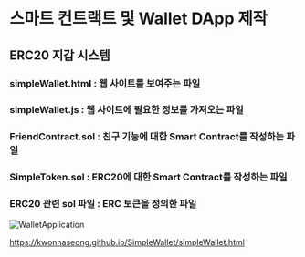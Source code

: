 # 스마트 컨트랙트 및 Wallet DApp 제작

## ERC20 지갑 시스템 

### simpleWallet.html : 웹 사이트를 보여주는 파일 
### simpleWallet.js : 웹 사이트에 필요한 정보를 가져오는 파일
### FriendContract.sol : 친구 기능에 대한 Smart Contract를 작성하는 파일 
### SimpleToken.sol : ERC20에 대한 Smart Contract를 작성하는 파일 
### ERC20 관련 sol 파일 : ERC 토큰을 정의한 파일

![WalletApplication](https://user-images.githubusercontent.com/50594187/70739330-eafd8700-1d59-11ea-930b-faa1fb9cee76.PNG)

https://kwonnaseong.github.io/SimpleWallet/simpleWallet.html

